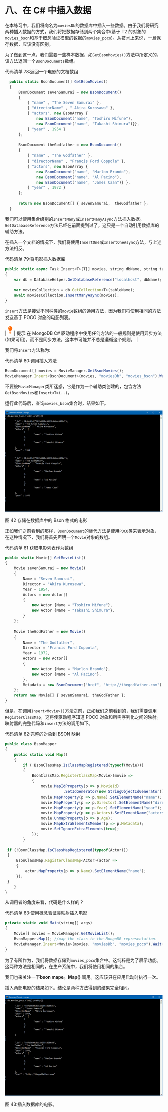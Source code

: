 # 八、在 C# 中插入数据

在本练习中，我们将向名为`moviesDb`的数据库中插入一些数据。由于我们将研究两种插入数据的方式，我们将把数据存储到两个集合中(基于 T2 的对象的`movies_bson`和基于概念验证模型的数据的`movies_poco`)。从技术上来说，一旦保存数据，应该没有区别。

为了做到这一点，我们需要一些样本数据，如`GetBsonMovies()`方法中所定义的，该方法返回一个`BsonDocuments`数组。

代码清单 78:返回一个电影的文档数组

```js
  public static BsonDocument[] GetBsonMovies()
  {
      BsonDocument sevenSamurai = new BsonDocument()
      {
          { "name" , "The Seven Samurai" },
          { "directorName" , " Akira Kurosawa" },
          { "actors", new BsonArray {
              new BsonDocument("name", "Toshiro Mifune"),
              new BsonDocument("name", "Takashi Shimura")}},
          { "year" , 1954 }
      };

      BsonDocument theGodfather = new BsonDocument()
      {
          { "name" , "The Godfather" },
          { "directorName" , "Francis Ford Coppola" },
          { "actors", new BsonArray {
              new BsonDocument("name", "Marlon Brando"),
              new BsonDocument("name", "Al Pacino"),
              new BsonDocument("name", "James Caan")} },
          { "year" , 1972 }
      };

      return new BsonDocument[] { sevenSamurai,  theGodfather };
  }

```

我们可以使用集合级别的`InsertMany`或`InsertManyAsync`方法插入数据。`GetDatabaseReference`方法已经在前面提到过了，这只是一个自动引用数据库的辅助方法。

在插入一个文档的情况下，我们将使用`InsertOne`或`InsertOneAsync`方法，与上述方法相反。

代码清单 79:将电影插入数据库

```js
public static async Task Insert<T>(T[] movies, string dbName, string tableName)
{
    var db = DatabaseHelper.GetDatabaseReference("localhost", dbName);

    var moviesCollection = db.GetCollection<T>(tableName);
    await moviesCollection.InsertManyAsync(movies);
}

```

`insert`方法是接受不同种类的`movie`数组的通用方法，因为我们将使用相同的方法发送基于 POCO 对象的电影列表。

| ![](img/tip.png) | 提示:在 MongoDB C# 驱动程序中使用任何方法的一般规则是使用异步方法(如果可用)，而不是同步方法。这本书可能并不总是遵循这个规则。 |

我们将`Insert`方法称为:

代码清单 80:调用插入方法

```js
BsonDocument[] movies = MovieManager.GetBsonMovies();
MovieManager.Insert<BsonDocument>(movies, "moviesDb", "movies_bson").Wait();

```

不要被`MovieManager`类所迷惑，它是作为一个辅助类创建的，包含方法`GetBsonMovies`和`Insert<T>(..)`。

运行此代码后，查询`movies_bson`集合时，结果如下。

![](img/image047.png)

图 42 存储在数据库中的 Bson 格式的电影

正如我们之前看到的那样，`BsonDocument`的替代方法是使用`POCO`类来表示对象，在这种情况下，我们将首先声明一个`Movie`对象的数组。

代码清单 81 获取电影列表作为数组

```js
public static Movie[] GetMovieList()
{
    Movie sevenSamurai = new Movie()
    {
        Name = "Seven Samurai",
        Director = "Akira Kurosawa",
        Year = 1954,
        Actors = new Actor[]
        {
            new Actor {Name = "Toshiro Mifune"},
            new Actor {Name = "Takashi Shimura"},
        }
    };

    Movie theGodFather = new Movie()
    {
        Name = "The Godfather",
        Director = "Francis Ford Coppola",
        Year = 1972,
        Actors = new Actor[]
        {
            new Actor {Name = "Marlon Brando"},
            new Actor {Name = "Al Pacino"},
        },
        Metadata = new BsonDocument("href", "http://thegodfather.com")
    };
    return new Movie[] { sevenSamurai, theGodFather };
} 

```

但是，在调用`Insert<Movie>()`方法之前，正如我们之前看到的，我们需要调用`RegisterClassMap`，这将使驱动程序知道 POCO 对象和所需序列化之间的映射。映射器的完整代码和`insert`方法的调用如下。

代码清单 82:完整的对象到 BSON 映射

```js
public class BsonMapper
{
    public static void Map()
    {
        if (!BsonClassMap.IsClassMapRegistered(typeof(Movie)))
        {
            BsonClassMap.RegisterClassMap<Movie>(movie =>
            {
                movie.MapIdProperty(p => p.MovieId)
                          .SetIdGenerator(new StringObjectIdGenerator());
                movie.MapProperty(p => p.Name).SetElementName("name");
                movie.MapProperty(p => p.Director).SetElementName("directorName");
                movie.MapProperty(p => p.Year).SetElementName("year");
                movie.MapProperty(p => p.Actors).SetElementName("actors");
                movie.UnmapProperty(p => p.Age);
                movie.MapExtraElementsMember(p => p.Metadata);
                movie.SetIgnoreExtraElements(true);
            });
        }

 if (!BsonClassMap.IsClassMapRegistered(typeof(Actor)))
 {
     BsonClassMap.RegisterClassMap<Actor>(actor =>
     {
         actor.MapProperty(p => p.Name).SetElementName("name");
     });
 }
    }
}

```

从调用者的角度来看，代码是什么样的？

代码清单 83:使用概念验证类映射插入电影

```js
private static void Main(string[] args)
{
    Movie[] movies = MovieManager.GetMovieList();
    BsonMapper.Map(); //map the class to the MongoDB representation.
    MovieManager.Insert<Movie>(movies, "moviesDb", "movies_poco").Wait();
}

```

为了有所作为，我们将数据存储到`movies_poco`集合中。这纯粹是为了展示功能。这两种方法是相同的，在生产系统中，我们将使用相同的集合。

我们也来关注一下**bson mape。Map()** 调用。这应该只在应用启动时执行一次。

插入两部电影的结果如下。结论是两种方法得到的结果完全相同。

![](img/image048.png)

图 43:插入数据库的电影。